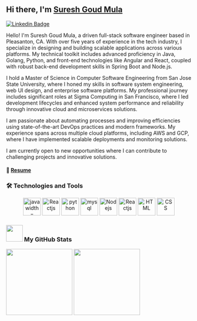 ## Hi there, I'm [Suresh Goud Mula](https://www.linkedin.com/in/sureshgoudmula/)

[![Linkedin Badge](https://img.shields.io/badge/-LinkedIn-0e76a8?style=flat-square&logo=Linkedin&logoColor=white)](https://www.linkedin.com/in/sureshgoudmula/)

Hello! I'm Suresh Goud Mula, a driven full-stack software engineer based in Pleasanton, CA. With over five years of experience in the tech industry, I specialize in designing and building scalable applications across various platforms. My technical toolkit includes advanced proficiency in Java, Golang, Python, and front-end technologies like Angular and React, coupled with robust back-end development skills in Spring Boot and Node.js.

I hold a Master of Science in Computer Software Engineering from San Jose State University, where I honed my skills in software system engineering, web UI design, and enterprise software platforms. My professional journey includes significant roles at Sigma Computing in San Francisco, where I led development lifecycles and enhanced system performance and reliability through innovative cloud and microservices solutions.

I am passionate about automating processes and improving efficiencies using state-of-the-art DevOps practices and modern frameworks. My experience spans across multiple cloud platforms, including AWS and GCP, where I have implemented scalable deployments and monitoring solutions.

I am currently open to new opportunities where I can contribute to challenging projects and innovative solutions.   

#### 📝 [Resume](https://docs.google.com/document/d/1-ydGDQx5mPm5nbDac0ye58qB6Oz-p7go589ksgpeSmA/edit?usp=sharing)


###  🛠 Technologies and Tools   

<p align="center">
      <img src="https://www.vectorlogo.zone/logos/java/java-ar21.svg" alt="java width="48" height="48"/>
      <img src="https://www.vectorlogo.zone/logos/springio/springio-icon.svg" alt="Reactjs" width="48" height="48"/>
      <img src="https://www.vectorlogo.zone/logos/python/python-icon.svg" alt="python" width="48" height="48"/>
      <img src="https://www.vectorlogo.zone/logos/mysql/mysql-icon.svg" alt="mysql" width="48" height="48"/>
      <img src="https://www.vectorlogo.zone/logos/nodejs/nodejs-icon.svg" alt="Nodejs" width="48" height="48"/>
      <img src="https://www.vectorlogo.zone/logos/reactjs/reactjs-icon.svg" alt="Reactjs" width="48" height="48"/>
      <img src="https://www.vectorlogo.zone/logos/w3_html5/w3_html5-icon.svg" alt="HTML" width="48" height="48"/>
      <img src="https://www.vectorlogo.zone/logos/w3_css/w3_css-icon.svg" alt="CSS" width="48" height="48"/>
</p>    

### <img src="https://github.com/TheDudeThatCode/TheDudeThatCode/blob/master/Assets/Developer.gif" width="45px"> My GitHub Stats
<p>
  <img height="180em" src="https://github-readme-stats.vercel.app/api?username=sureshgoudmula&show_icons=true&hide_border=true&&count_private=true&include_all_commits=true" />
  <img height="180em" src="https://github-readme-stats.vercel.app/api/top-langs/?username=sureshgoudmula&show_icons=true&hide_border=true&layout=compact&langs_count=8"/>
</p>


